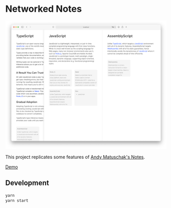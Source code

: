 # Networked Notes

![Screenshot](./screenshot.png)

This project replicates some features of [Andy Matuschak's Notes](https://notes.andymatuschak.org/).

[Demo](https://networked-notes.vercel.app)

## Development

```
yarn
yarn start
```
